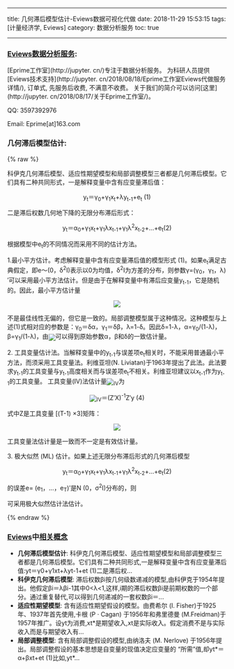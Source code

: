 
---
title: 几何滞后模型估计-Eviews数据可视化代做
date: 2018-11-29 15:53:15
tags: [计量经济学, Eviews]
category: 数据分析服务
toc: true

---



<span></span>
<!-- more -->

### [Eviews](/tags/Eviews/)[数据分析服务](/categories/数据分析服务/):
[Eprime工作室](http://jupyter. cn/)专注于数据分析服务。
为科研人员提供[Eviews技术支持](http://jupyter. cn/2018/08/18/Eprime工作室Eviews代做服务详情/), 订单式, 先服务后收费, 不满意不收费。
关于我们的简介可以访问[这里](http://jupyter. cn/2018/08/17/关于Eprime工作室/)。

QQ: 3597392976

Email: Eprime[at]163.com



### 几何滞后模型估计:

{% raw %}
<div class="p1">科伊克几何滞后模型、适应性期望模型和局部调整模型三者都是几何滞后模型。它们具有二种共同形式，一是解释变量中含有应变量滞后值：

<p></p><p align="center">y<sub>t</sub>＝γ<sub>0</sub>+γ<sub>1</sub>x<sub>t</sub>+λy<sub>t-1</sub>+e<sub>t</sub> (1)</p>

二是滞后权数几何地下降的无限分布滞后形式：

<p></p><p align="center">y<sub>t</sub>＝α<sub>0</sub>+γ<sub>1</sub>x<sub>t</sub>+γ<sub>1</sub>λx<sub>t-1</sub>+γ<sub>1</sub>λ<sup>2</sup>x<sub>t-2</sub>+…+e<sub>t</sub>(2)</p>

根据模型中e<sub>t</sub>的不同情况而采用不同的估计方法。

<p>1.最小平方估计。考虑解释变量中含有应变量滞后值的模型形式 (1)。如果e<sub>t</sub>满足古典假定，即e～(0，δ<sup>2</sup>I)表示以0为均值，δ<sup>2</sup>I为方差的分布，则参数γ=(γ<sub>0</sub>，γ<sub>1</sub>，λ)′可以采用最小平方法估计。但是由于在解释变量中有滞后应变量y<sub>t-1</sub>，它是随机的。因此，最小平方估计量

</p><p align="center"><img align="absmiddle" src="/CRFDPIC/R200806043/R200806043.1309.1%5B0484113391bd%5D.gif"></p>

不是最佳线性无偏的，但它是一致的。局部调整模型属于这种情况。这种模型与上述(1)式相对应的参数是：γ<sub>0</sub>＝δα，γ<sub>1</sub>＝δβ，λ=1-δ。因此δ=1-λ，α=γ<sub>0</sub>/(1-λ)，β=γ<sub>1</sub>/(1-λ)，由<img align="absmiddle" src="/CRFDPIC/R200806043/R200806043.1309.18.16.bmp">可以得到原始参数α，β和δ的一致估计量。

<p>2. 工具变量估计法。当解释变量中的y<sub>t-1</sub>与误差项e<sub>t</sub>相关时，不能采用普通最小平方法，而须采用工具变量法。利维亚坦(N. Liviatan)于1963年提出了此法。此法要求y<sub>t-1</sub>的工具变量与y<sub>t-1</sub>高度相关而与误差项e<sub>t</sub>不相关。利维亚坦建议以x<sub>t-1</sub>作为y<sub>t-1</sub>的工具变量。 工具变量(IV)法估计量<img align="absmiddle" src="/CRFDPIC/R200806043/R200806043.1309.25.17.bmp"><sub>IV</sub>为

</p><p></p><p align="center"><img align="absmiddle" src="/CRFDPIC/R200806043/R200806043.1309.26.0.bmp"><sub>IV</sub>＝(Z′X)<sup>-1</sup>Z′y (4)</p>

式中Z是工具变量 [(T-1) ×3]矩阵：<p align="center"><img align="absmiddle" src="/CRFDPIC/R200806043/R200806043.1309.3%5B14390a1b90cd%5D.gif"></p>

<p>工具变量法估计量是一致而不一定是有效估计量。

</p><p>3. 极大似然 (ML) 估计。如果上述无限分布滞后形式的几何滞后模型

</p><p></p><p align="center">y<sub>t</sub>＝α<sub>0</sub>+γ<sub>1</sub>x<sub>t</sub>+γ<sub>1</sub>λx<sub>t-1</sub>+γ<sub>1</sub>λ<sup>2</sup>x<sub>t-2</sub>+…+e<sub>t</sub>(2)</p>

的误差e= (e<sub>1</sub>，…，e<sub>T</sub>)′是N (0，σ<sup>2</sup>I)分布的，则

可采用极大似然估计法估计。</div>
{% endraw %}



### [Eviews](/tags/Eviews/)中[相关概念](/categories/数据分析服务)

- **几何滞后模型估计**: 科伊克几何滞后模型、适应性期望模型和局部调整模型三者都是几何滞后模型。它们具有二种共同形式,一是解释变量中含有应变量滞后值:yt＝γ0+γ1xt+λyt-1+et (1)二是滞后权...
- **科伊克几何滞后模型**: 滞后权数βi按几何级数递减的模型,由科伊克于1954年提出。他假定βi＝λβi-1其中0<λ<1,这样,i期的滞后权数βi是前期权数的一个部分。通过重复替代,可以得到几何递减的一套权数βi＝...
- **适应性期望模型**: 含有适应性期望假设的模型。由费希尔 (I. Fisher)于1925年、1937年首先使用,卡根 (P · Cagan) 于1956年和弗里德曼 (M.Freidman)于1957年推广。设yt为消费,xt*是期望收入,xt是实际收入。假定消费不是与实际收入而是与期望收入有...
- **局部调整模型**: 含有局部调整假设的模型,由纳洛夫 (M. Nerlove) 于1956年提出。局部调整假设的基本思想是自变量的现值决定应变量的 “所需”值,却yt*＝ α+βxt+et (1)比如,yt*...






